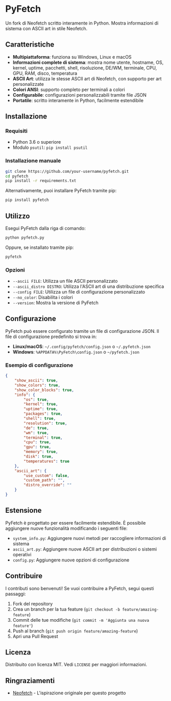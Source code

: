 # PyFetch

Un fork di Neofetch scritto interamente in Python. Mostra informazioni di sistema con ASCII art in stile Neofetch.

## Caratteristiche

- **Multipiattaforma**: funziona su Windows, Linux e macOS
- **Informazioni complete di sistema**: mostra nome utente, hostname, OS, kernel, uptime, pacchetti, shell, risoluzione, DE/WM, terminale, CPU, GPU, RAM, disco, temperatura
- **ASCII Art**: utilizza le stesse ASCII art di Neofetch, con supporto per art personalizzate
- **Colori ANSI**: supporto completo per terminali a colori
- **Configurabile**: configurazioni personalizzabili tramite file JSON
- **Portatile**: scritto interamente in Python, facilmente estendibile

## Installazione

### Requisiti

- Python 3.6 o superiore
- Modulo `psutil`: `pip install psutil`

### Installazione manuale

```bash
git clone https://github.com/your-username/pyfetch.git
cd pyfetch
pip install -r requirements.txt
```

Alternativamente, puoi installare PyFetch tramite pip:

```bash
pip install pyfetch
```

## Utilizzo

Esegui PyFetch dalla riga di comando:

```bash
python pyfetch.py
```

Oppure, se installato tramite pip:

```bash
pyfetch
```

### Opzioni

- `--ascii FILE`: Utilizza un file ASCII personalizzato
- `--ascii_distro DISTRO`: Utilizza l'ASCII art di una distribuzione specifica
- `--config FILE`: Utilizza un file di configurazione personalizzato
- `--no_color`: Disabilita i colori
- `--version`: Mostra la versione di PyFetch

## Configurazione

PyFetch può essere configurato tramite un file di configurazione JSON. Il file di configurazione predefinito si trova in:

- **Linux/macOS**: `~/.config/pyfetch/config.json` o `~/.pyfetch.json`
- **Windows**: `%APPDATA%\PyFetch\config.json` o `~/pyfetch.json`

### Esempio di configurazione

```json
{
    "show_ascii": true,
    "show_colors": true,
    "show_color_blocks": true,
    "info": {
        "os": true,
        "kernel": true,
        "uptime": true,
        "packages": true,
        "shell": true,
        "resolution": true,
        "de": true,
        "wm": true,
        "terminal": true,
        "cpu": true,
        "gpu": true,
        "memory": true,
        "disk": true,
        "temperatures": true
    },
    "ascii_art": {
        "use_custom": false,
        "custom_path": "",
        "distro_override": ""
    }
}
```

## Estensione

PyFetch è progettato per essere facilmente estendibile. È possibile aggiungere nuove funzionalità modificando i seguenti file:

- `system_info.py`: Aggiungere nuovi metodi per raccogliere informazioni di sistema
- `ascii_art.py`: Aggiungere nuove ASCII art per distribuzioni o sistemi operativi
- `config.py`: Aggiungere nuove opzioni di configurazione

## Contribuire

I contributi sono benvenuti! Se vuoi contribuire a PyFetch, segui questi passaggi:

1. Fork del repository
2. Crea un branch per la tua feature (`git checkout -b feature/amazing-feature`)
3. Commit delle tue modifiche (`git commit -m 'Aggiunta una nuova feature'`)
4. Push al branch (`git push origin feature/amazing-feature`)
5. Apri una Pull Request

## Licenza

Distribuito con licenza MIT. Vedi `LICENSE` per maggiori informazioni.

## Ringraziamenti

- [Neofetch](https://github.com/dylanaraps/neofetch) - L'ispirazione originale per questo progetto